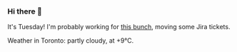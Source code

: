 ### Hi there :wave:

It's Tuesday! I'm probably working for [this bunch](https://github.com/kohofinancial), moving some Jira tickets.

Weather in Toronto: partly cloudy, at +9°C.
